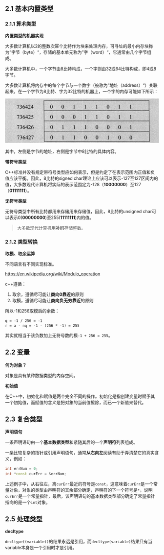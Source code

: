 ## 2.1 基本内置类型

### 2.1.1 算术类型

**内置类型的机器实现**

大多数计算机以2的整数次幂个比特作为块来处理内存，可寻址的最小内存块称为”字节（byte）“，存储的基本单元称为”字（word）“，它通常由几个字节组成。

大多数计算机中，一个字节由8比特构成，一个字则由32或64比特构成，即4或8字节。

大多数计算机将内存中的每个字节与一个数字（被称为”地址（address）“）关联起来，在一个字节为8比特、字为32比特的机器上，一个字的内存可能如下所示：

![memory address](../../images/2.1_memory_address.png)

其中，左侧是字节的地址，右侧是字节中8比特的具体内容。

**带符号类型**

C++标准并没有规定带符号类型应如何表示，但是约定了在表示范围内正值和负值应该平衡。因此，8比特的signed char理论上应该可以表示-127至127区间内的值，大多数现代计算机将实际的表示范围定为-128（**10000000**）至127（**01111111**）。

**无符号类型**

无符号类型中所有比特都用来存储用来存储值，因此，8比特的unsigned char可以表示0(**00000000**)至255(**11111111**)内的值。

> 大多数现代计算机用**补码**存储整数。

### 2.1.2 类型转换

**取模、取余运算**

不同语言有不同实现标准。

https://en.wikipedia.org/wiki/Modulo_operation

c++遵循：

1. 取余，遵循尽可能让**商向0靠近**的原则
2. 取模，遵循尽可能让**商向负无穷靠近**的原则

所以-1和256取模后的余数：

```
q = -1 / 256 = -1
r = a - nq = -1 - (256 * -1) = 255 
```

其实就相当于该负数加上无符号数的模`-1 + 256 = 255`。

## 2.2 变量

**何为对象？**

对象是具有某种数据类型的内存空间。

**初始值**

在C++中，初始化和赋值是两个完全不同的操作。初始化是指创建变量时赋予其一个初始值，而赋值的含义是把对象的当前值擦除，而已一个新值来替代。

## 2.3 复合类型

**声明语句**

一条声明语句由一个**基本数据类型**和紧随其后的一个**声明符**列表组成。

一条比较复杂的指针或引用声明语句，通常**从右向左**阅读有助于弄清楚它的真实含义，例如：

```cpp
int errNum = 0;
int *const curErr = &errNum;
```

上述例子中，从右往左，离`curErr`最近的符号是`const`，这意味着`curErr`是一个常量对象，对象的类型由声明符的其余部分确定，声明符的下一个符号是`*`，说明`curErr`是一个常量指针，最后，该声明语句的基本数据类型部分确定了常量指针指向的是一个`int`对象。

## 2.5 处理类型

**decltype**

`decltype((variable))`的结果永远是引用，而`decltype(variable)`结果只有当variable本身是一个引用时才是引用。